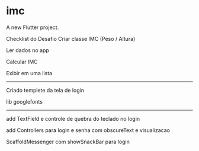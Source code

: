 # imc

A new Flutter project.

Checklist do Desafio
Criar classe IMC (Peso / Altura)​

Ler dados no app​

Calcular IMC ​

Exibir em uma lista


----------------------------------------------------------------

Criado templete da tela de login

lib googlefonts

-----------------------------------------------------------------

add TextField e controle de quebra do teclado no login

add Controllers para login e senha com obscureText e visualizacao

ScaffoldMessenger com showSnackBar para login